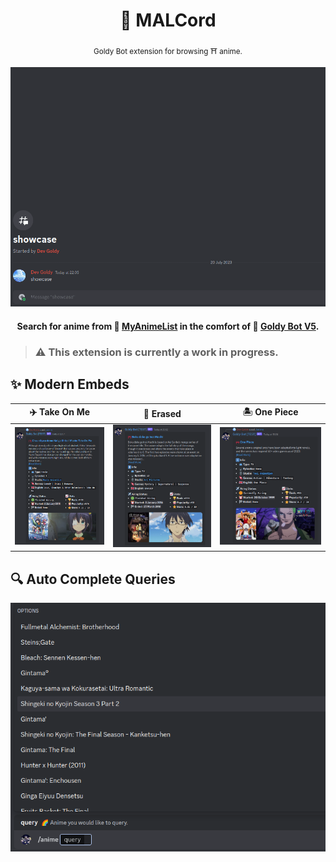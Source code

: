 <div align="center">

  # 🔷 MALCord

  <sub>Goldy Bot extension for browsing ⛩️ anime.</sub>

  <img src="./assets/showcase_2.gif" width="700px">

  #### Search for anime from 🔷 [MyAnimeList](https://myanimelist.net/) in the comfort of 🌟 [Goldy Bot V5](https://github.com/Goldy-Bot/Goldy-Bot-V5).

</div>

> ### ⚠️ This extension is currently a work in progress.

## ✨ Modern Embeds
| ✈️ Take On Me | 🔪 Erased | 🏝️ One Piece |
| --- | --- | --- |
| <img src="./assets/embed_1.png" width="410px"> | <img src="./assets/embed_2.png" width="420px"> | <img src="./assets/embed_3.png" width="460px"> |

## 🔍 Auto Complete Queries
<img src="./assets/auto_complete_1.png" width="600px">
